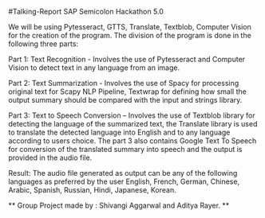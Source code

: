 #Talking-Report SAP Semicolon Hackathon 5.0

We will be using Pytesseract, GTTS, Translate, Textblob, Computer Vision for the creation of the program. The division of the program is done in the following three parts:

Part 1: Text Recognition - Involves the use of Pytesseract and Computer Vision to detect text in any language from an image.

Part 2: Text Summarization - Involves the use of Spacy for processing original text for Scapy NLP Pipeline, Textwrap for defining how small the output summary should be compared with the input and strings library.

Part 3: Text to Speech Conversion – Involves the use of Textblob library for detecting the language of the summarized text, the Translate library is used to translate the detected language into English and to any language according to users choice. The part 3 also contains Google Text To Speech for conversion of the translated summary into speech and the output is provided in the audio file.

Result: The audio file generated as output can be any of the following languages as preferred by the user English, French, German, Chinese, Arabic, Spanish, Russian, Hindi, Japanese, Korean.


**
Group Project made by : Shivangi Aggarwal and Aditya Rayer. **
